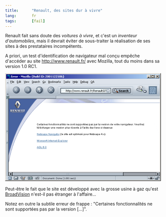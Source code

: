 ```yaml
--- 
title:      "Renault, des sites dur à vivre" 
lang:       fr 
tags:       [fail]
---
```





Renault fait sans doute des *voitures à vivre*, et c'est un *inventeur d'automobiles*, mais il devrait éviter de sous-traiter la réalisation de ses sites à des prestataires incompétents.

A priori, un test d'identification de navigateur mal conçu empêche d'accéder au site <http://www.renault.fr/> avec Mozilla, tout du moins dans sa version 1.0 RC1.

![](doc-93.png "renault")


Peut-être le fait que le site est développé avec la grosse usine à gaz qu'est [BroadVision](http://www.interleaf.com/) n'est-il pas étranger à l'affaire…

Notez en outre la subtile erreur de frappe : "Certaines fonctionnalités ne sont supportées pas par la version […]".
